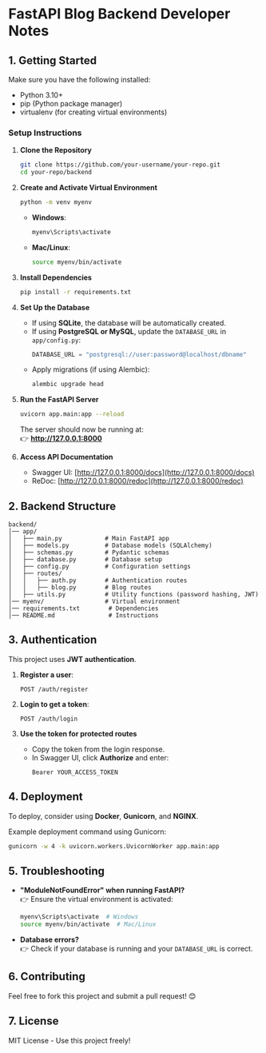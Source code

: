 # FastAPI Blog Backend Developer Notes

## 1. Getting Started

Make sure you have the following installed:
- Python 3.10+
- pip (Python package manager)
- virtualenv (for creating virtual environments)

### **Setup Instructions**

1. **Clone the Repository**
   ```bash
   git clone https://github.com/your-username/your-repo.git
   cd your-repo/backend
   ```

2. **Create and Activate Virtual Environment**
   ```bash
   python -m venv myenv
   ```

   - **Windows**:
     ```bash
     myenv\Scripts\activate
     ```
   - **Mac/Linux**:
     ```bash
     source myenv/bin/activate
     ```

3. **Install Dependencies**
   ```bash
   pip install -r requirements.txt
   ```

4. **Set Up the Database**
   - If using **SQLite**, the database will be automatically created.
   - If using **PostgreSQL or MySQL**, update the `DATABASE_URL` in `app/config.py`:
     ```python
     DATABASE_URL = "postgresql://user:password@localhost/dbname"
     ```
   - Apply migrations (if using Alembic):
     ```bash
     alembic upgrade head
     ```

5. **Run the FastAPI Server**
   ```bash
   uvicorn app.main:app --reload
   ```

   The server should now be running at:  
   👉 **http://127.0.0.1:8000**

6. **Access API Documentation**
   - Swagger UI: [http://127.0.0.1:8000/docs](http://127.0.0.1:8000/docs)
   - ReDoc: [http://127.0.0.1:8000/redoc](http://127.0.0.1:8000/redoc)

## 2. Backend Structure

```
backend/
│── app/
│   ├── main.py            # Main FastAPI app
│   ├── models.py          # Database models (SQLAlchemy)
│   ├── schemas.py         # Pydantic schemas
│   ├── database.py        # Database setup
│   ├── config.py          # Configuration settings
│   ├── routes/
│   │   ├── auth.py        # Authentication routes
│   │   ├── blog.py        # Blog routes
│   ├── utils.py           # Utility functions (password hashing, JWT)
│── myenv/                 # Virtual environment
│── requirements.txt        # Dependencies
│── README.md               # Instructions
```

## 3. Authentication

This project uses **JWT authentication**.

1. **Register a user**:  
   ```
   POST /auth/register
   ```

2. **Login to get a token**:  
   ```
   POST /auth/login
   ```

3. **Use the token for protected routes**  
   - Copy the token from the login response.
   - In Swagger UI, click **Authorize** and enter:
     ```
     Bearer YOUR_ACCESS_TOKEN
     ```

## 4. Deployment

To deploy, consider using **Docker**, **Gunicorn**, and **NGINX**.

Example deployment command using Gunicorn:
```bash
gunicorn -w 4 -k uvicorn.workers.UvicornWorker app.main:app
```

## 5. Troubleshooting

- **"ModuleNotFoundError" when running FastAPI?**  
  👉 Ensure the virtual environment is activated:  
  ```bash
  myenv\Scripts\activate  # Windows
  source myenv/bin/activate  # Mac/Linux
  ```

- **Database errors?**  
  👉 Check if your database is running and your `DATABASE_URL` is correct.

## 6. Contributing

Feel free to fork this project and submit a pull request! 😊

## 7. License

MIT License - Use this project freely!

